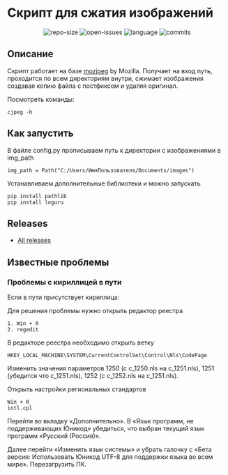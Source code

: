 # Скрипт для сжатия изображений

<p align="center">
<img src="https://img.shields.io/github/repo-size/SSA1MON/compress-img?label=size" alt="repo-size">
<img src="https://img.shields.io/github/v/release/SSA1MON/compress-img" alt="open-issues">
<img src="https://img.shields.io/github/languages/top/SSA1MON/compress-img" alt="language">
<img src="https://img.shields.io/github/last-commit/SSA1MON/compress-img" alt="commits">
</p>

## Описание
Скрипт работает на базе [mozjpeg](https://github.com/mozilla/mozjpeg) by Mozilla. 
Получает на вход путь, проходится по всем директориям внутри, сжимает изображения
создавая копию файла с постфиксом и удаляя оригинал.

Посмотреть команды: 
```
cjpeg -h
```

## Как запустить
В файле config.py прописываем путь к директории с изображениями в img_path
```
img_path = Path("C:/Users/ИмяПользователя/Documents/images")
```

Устанавливаем дополнительные библиотеки и можно запускать
```
pip install pathlib
pip install loguru
```

## Releases
* [All releases](https://github.com/SSA1MON/compress-img/releases)

## Известные проблемы
### Проблемы с кириллицей в пути

Если в пути присутствует кириллица:

Для решения проблемы нужно открыть редактор реестра
```
1. Win + R
2. regedit
```
В редакторе реестра необходимо открыть ветку
```
HKEY_LOCAL_MACHINE\SYSTEM\CurrentControlSet\Control\Nls\CodePage
```
Изменить значения параметров 1250 (с c_1250.nls на c_1251.nls), 
1251 (убедится что c_1251.nls), 1252 (с c_1252.nls на c_1251.nls).

Открыть настройки региональных стандартов
```
Win + R
intl.cpl
```
Перейти во вкладку «Дополнительно». В «Язык программ, не поддерживающих Юникод» убедиться, 
что выбран текущий язык программ «Русский (Россия)». 

Далее перейти «Изменить язык системы» и
убрать галочку с «Бета версия: Использовать Юникод UTF-8 для поддержки языка во всем мире».
Перезагрузить ПК.